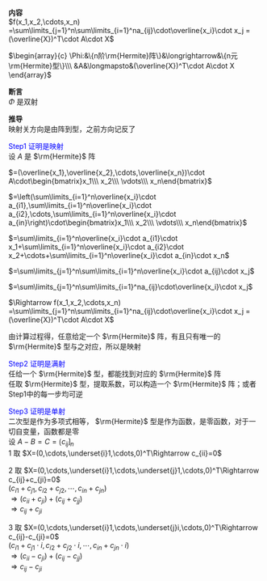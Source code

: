 **内容**  
 $f(x_1,x_2,\cdots,x_n)  
=\sum\limits_{j=1}^n\sum\limits_{i=1}^na_{ij}\cdot\overline{x_i}\cdot x_j  
=(\overline{X})^T\cdot A\cdot X$  
  
 $\begin{array}{c}  
\Phi:&\{n阶\rm{Hermite}阵\}&\longrightarrow&\{n元\rm{Hermite}型\}\\\  
&A&\longmapsto&(\overline{X})^T\cdot A\cdot X  
\end{array}$  
  
**断言**  
 $\Phi$ 是双射  
  
**推导**  
映射关方向是由阵到型，之前方向记反了  
  
<font color=blue>Step1 证明是映射</font>  
设 $A$ 是 $\rm{Hermite}$ 阵  
  
 $=(\overline{x_1},\overline{x_2},\cdots,\overline{x_n})\cdot A\cdot\begin{bmatrix}x_1\\\ x_2\\\ \vdots\\\ x_n\end{bmatrix}$  
  
 $=\left(\sum\limits_{i=1}^n\overline{x_i}\cdot a_{i1},\sum\limits_{i=1}^n\overline{x_i}\cdot a_{i2},\cdots,\sum\limits_{i=1}^n\overline{x_i}\cdot a_{in}\right)\cdot\begin{bmatrix}x_1\\\ x_2\\\ \vdots\\\ x_n\end{bmatrix}$  
  
 $=\sum\limits_{i=1}^n\overline{x_i}\cdot a_{i1}\cdot x_1+\sum\limits_{i=1}^n\overline{x_i}\cdot a_{i2}\cdot x_2+\cdots+\sum\limits_{i=1}^n\overline{x_i}\cdot a_{in}\cdot x_n$  
  
 $=\sum\limits_{j=1}^n\sum\limits_{i=1}^n\overline{x_i}\cdot a_{ij}\cdot x_j$  
  
 $=\sum\limits_{j=1}^n\sum\limits_{i=1}^na_{ij}\cdot\overline{x_i}\cdot x_j$  
  
 $\Rightarrow f(x_1,x_2,\cdots,x_n)  
=\sum\limits_{j=1}^n\sum\limits_{i=1}^na_{ij}\cdot\overline{x_i}\cdot x_j  
=(\overline{X})^T\cdot A\cdot X$  
  
由计算过程得，任意给定一个 $\rm{Hermite}$ 阵，有且只有唯一的 $\rm{Hermite}$ 型与之对应，所以是映射  
  
<font color=blue>Step2 证明是满射</font>  
任给一个 $\rm{Hermite}$ 型，都能找到对应的 $\rm{Hermite}$ 阵  
任取 $\rm{Hermite}$ 型，提取系数，可以构造一个 $\rm{Hermite}$ 阵；或者Step1中的每一步均可逆  
  
<font color=blue>Step3 证明是单射</font>  
二次型是作为多项式相等， $\rm{Hermite}$ 型是作为函数，是零函数，对于一切自变量，函数都是零  
设 $A-B=C=\lgroup c_{ij}\rgroup_{n}$  
1 取 $X=(0,\cdots,\underset{i}1,\cdots,0)^T\Rightarrow c_{ii}=0$  
  
2 取 $X=(0,\cdots,\underset{i}1,\cdots,\underset{j}1,\cdots,0)^T\Rightarrow c_{ij}+c_{ji}=0$  
 $(c_{i1}+c_{j1},c_{i2}+c_{j2},\cdots,c_{in}+c_{jn})$  
 $\Rightarrow(c_{ii}+c_{ji})+(c_{ij}+c_{jj})$  
 $\Rightarrow c_{ij}+c_{ji}$  
  
3 取 $X=(0,\cdots,\underset{i}1,\cdots,\underset{j}i,\cdots,0)^T\Rightarrow c_{ij}-c_{ji}=0$  
 $(c_{i1}+c_{j1}\cdot i,c_{i2}+c_{j2}\cdot i,\cdots,c_{in}+c_{jn}\cdot i)$  
 $\Rightarrow(c_{ii}-c_{ji})+(c_{ij}-c_{jj})$  
 $\Rightarrow c_{ij}-c_{ji}$  
